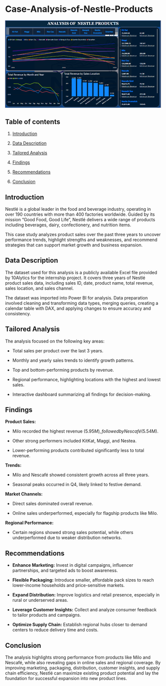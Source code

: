 
# **Case-Analysis-of-Nestle-Products**

![Fig.2](images/Nestle_report.png)

 ## Table of contents

1. [Introduction](#introduction)
   
2. [Data Description](#data-description)
        
4. [Tailored Analysis](#tailored-analysis)
   
5. [Findings](#findings) 
   
6. [Recommendations](#recommendations)
   
7. [Conclusion](#conclusion)


## Introduction

Nestlé is a global leader in the food and beverage industry, operating in over 190 countries with more than 400 factories worldwide. Guided by its mission “Good Food, Good Life”, Nestlé delivers a wide range of products including beverages, dairy, confectionery, and nutrition items.

This case study analyzes product sales over the past three years to uncover performance trends, highlight strengths and weaknesses, and recommend strategies that can support market growth and business expansion.


## Data Description

The dataset used for this analysis is a publicly available Excel file provided by 10Alytics for the internship project. It covers three years of Nestlé product sales data, including sales ID, date, product name, total revenue, sales location, and sales channel.

The dataset was imported into Power BI for analysis. Data preparation involved cleaning and transforming data types, merging queries, creating a calendar table with DAX, and applying changes to ensure accuracy and consistency.


## Tailored Analysis

The analysis focused on the following key areas:

- Total sales per product over the last 3 years.

- Monthly and yearly sales trends to identify growth patterns.

- Top and bottom-performing products by revenue.

- Regional performance, highlighting locations with the highest and lowest sales.

- Interactive dashboard summarizing all findings for decision-making.

 
## Findings 

**Product Sales:**

- Milo recorded the highest revenue ($5.95M), followed by Nescafé ($5.54M).

- Other strong performers included KitKat, Maggi, and Nestea.

- Lower-performing products contributed significantly less to total revenue.

**Trends:**

- Milo and Nescafé showed consistent growth across all three years.

- Seasonal peaks occurred in Q4, likely linked to festive demand.

**Market Channels:**

- Direct sales dominated overall revenue.

- Online sales underperformed, especially for flagship products like Milo.

**Regional Performance:**

- Certain regions showed strong sales potential, while others underperformed due to weaker distribution networks.


## Recommendations

- **Enhance Marketing:** Invest in digital campaigns, influencer partnerships, and targeted ads to boost awareness.
 
- **Flexible Packaging:** Introduce smaller, affordable pack sizes to reach lower-income households and price-sensitive markets.

- **Expand Distribution:** Improve logistics and retail presence, especially in rural or underserved areas.

- **Leverage Customer Insights:** Collect and analyze consumer feedback to tailor products and campaigns.

- **Optimize Supply Chain:** Establish regional hubs closer to demand centers to reduce delivery time and costs.



## Conclusion

The analysis highlights strong performance from products like Milo and Nescafé, while also revealing gaps in online sales and regional coverage. By improving marketing, packaging, distribution, customer insights, and supply chain efficiency, Nestlé can maximize existing product potential and lay the foundation for successful expansion into new product lines.



